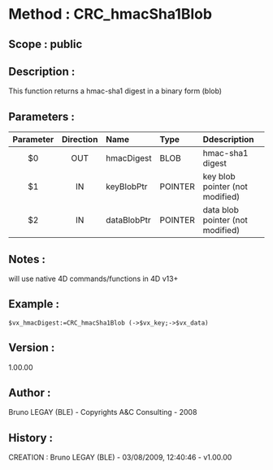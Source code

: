 ﻿# **Method :** CRC_hmacSha1Blob## **Scope :** public## **Description :** This function returns a hmac-sha1 digest in a binary form (blob)## **Parameters :** | Parameter | Direction | Name | Type | Ddescription | |:----:|:----:|:----|:----|:----| | $0 | OUT | hmacDigest | BLOB | hmac-sha1 digest | | $1 | IN | keyBlobPtr | POINTER | key blob pointer (not modified) | | $2 | IN | dataBlobPtr | POINTER | data blob pointer (not modified) | ## **Notes :** will use native 4D commands/functions in 4D v13+## **Example :** ```$vx_hmacDigest:=CRC_hmacSha1Blob (->$vx_key;->$vx_data)```## **Version :** 1.00.00## **Author :** Bruno LEGAY (BLE) - Copyrights A&C Consulting - 2008## **History :**  CREATION : Bruno LEGAY (BLE) - 03/08/2009, 12:40:46 - v1.00.00